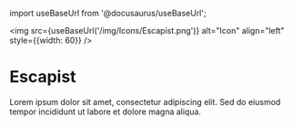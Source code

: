 import useBaseUrl from '@docusaurus/useBaseUrl';

<img src={useBaseUrl('/img/Icons/Escapist.png')} alt="Icon" align="left" style={{width: 60}} />
# Escapist

Lorem ipsum dolor sit amet, consectetur adipiscing elit. Sed do eiusmod tempor incididunt ut labore et dolore magna aliqua.
